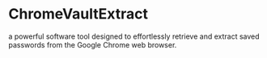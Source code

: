 # ChromeVaultExtract
a powerful software tool designed to effortlessly retrieve and extract saved passwords from the Google Chrome web browser.
